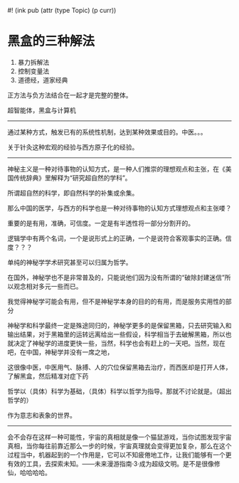 #! (ink pub (attr (type Topic) (p curr))

# 黑盒的三种解法

1. 暴力拆解法
2. 控制变量法
3. 道德经，道家经典

正方法与负方法结合在一起才是完整的整体。

超智能体，黑盒与计算机

---

通过某种方式，触发已有的系统性机制，达到某种效果或目的。中医。。。

关于针灸这种宏观的经验与西方原子化的经验。

---
神秘主义是一种对待事物的认知方式，是一种人们推崇的理想观点和主张，在《美国传统辞典》里解释为“研究超自然的学科”。

所谓超自然的科学，即自然科学的补集或余集。

那么中国的医学，与西方的科学也是一种对待事物的认知方式理想观点和主张喽？

重要的是有用，准确，可信度。一定是有半透性将一部分分割开的。

逻辑学中有两个名词，一个是说形式上的正确，一个是说符合客观事实的正确。信度？？？

单纯的神秘学学术研究甚至可以归属为哲学。

在国外，神秘学也不是非常普及的，只能说他们因为没有所谓的“破除封建迷信”所以观念相对多元一些而已。

我觉得神秘学可能会有用，但不是神秘学本身的目的的有用，而是服务实用性的部分

神秘学和科学最终一定是殊途同归的，神秘学更多的是保留黑箱，只去研究输入和输出结果，对于黑箱里的运转远离给出一些假设，科学相当于去破解黑箱，所以也就决定了神秘学的进度更快一些，当然，科学也会有赶上的一天吧。当然，现在吧，在中国，神秘学并没有一席之地，

这很像中医，中医用气、脉搏、人的穴位保留黑箱去治疗，而西医却是打开人体，了解黑盒，然后精准对症下药



哲学以（具体）科学为基础，（具体）科学以哲学为指导。那就不讨论就是。（超出哲学的）

作为意志和表象的世界。

---

会不会存在这样一种可能性，宇宙的真相就是像一个猫鼠游戏，当你试图发现宇宙真相，当你每往前靠近那么一步的时候，宇宙真理就会变得更加复杂，那么在这个过程当中，机器起到的一个作用是，它可以不知疲倦地工作，让我们能够有一个更有效的工具，去探索未知。——未来漫游指南·3·成为超级文明。是不是很像修仙，哈哈哈哈。